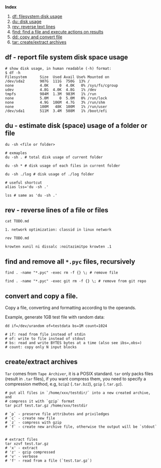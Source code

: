 **Index**

1. [df: filesystem disk usage](#df)
1. [du: disk usage](#du)
1. [rev: reverse text lines](#rev)
1. [find: find a file and execute actions on results](#find)
1. [dd: copy and convert file](#dd)
1. [tar: create/extract archives](#tar)

<a name="df"></a>
## df - report file system disk space usage
```shell
# show disk usage, in human readable (-h) format:
$ df -h
Filesystem      Size  Used Avail Use% Mounted on
/dev/sda2       907G  111G  750G  13% /
none            4.0K     0  4.0K   0% /sys/fs/cgroup
udev            4.8G  4.0K  4.8G   1% /dev
tmpfs           984M  1.3M  983M   1% /run
none            5.0M     0  5.0M   0% /run/lock
none            4.9G  106M  4.7G   3% /run/shm
none            100M   48K  100M   1% /run/user
/dev/sda1       511M  3.4M  508M   1% /boot/efi
```

<a name="du"></a>
## du - estimate disk (space) usage of a folder or file
```shell
du -sh <file or folder>

# exmaples
du -sh . # total disk usage of current folder

du -sh * # disk usage of each files in current folder

du -sh ./log # disk usage of ./log folder

# useful shortcut
alias lss='du -sh .'

lss # same as 'du -sh .'
```

<a name="rev"></a>
## rev - reverse lines of a file or files
```shell
cat TODO.md

1. network optimization: classid in linux network

rev TODO.md

krowten xunil ni dissalc :noitazimitpo krowten .1
```

<a name="find"></a>
## find and remove all `*.pyc` files, recursively
```shell
find . -name "*.pyc" -exec rm -f {} \; # remove file

find . -name "*.pyc" -exec git rm -f {} \; # remove from git repo
```


<a name="dd"></a>
## convert and copy a file.
Copy a file, converting and formatting according to the operands.

Example, generate 1GB test file with random data:
```shell
dd if=/dev/urandom of=testdata bs=1M count=1024

# if: read from file instead of stdin
# of: write to file instead of stdout
# bs: read and write BYTES bytes at a time (also see ibs=,obs=)
# count: copy only N input blocks
```

<a name="tar"></a>
## create/extract archives
`Tar` comes from `Tape Archiver`, it is a POSIX standard.
`tar` only packs files (result in `.tar` files), if you want compress them,
you need to specify a compression method, e.g, `bzip2` (`.tar.bz2`),
`gzip` (`.tar.gz`).

```shell
# put all files in `/home/xxx/testdir/` into a new created archive, and
# compress it with `gzip` format
tar pczf test.tar.gz /home/xxx/testdir

# `p` - preserve file attributes and priviledges
# `c` - create new file
# `z` - compress with gzip
# `f` - create new archive file, otherwise the output will be `stdout`


# extract files
tar xzvf test.tar.gz
# 'x' - extract
# 'z' - gzip compressed
# 'v' - verbose
# 'f' - read from a file (`test.tar.gz`)
```

